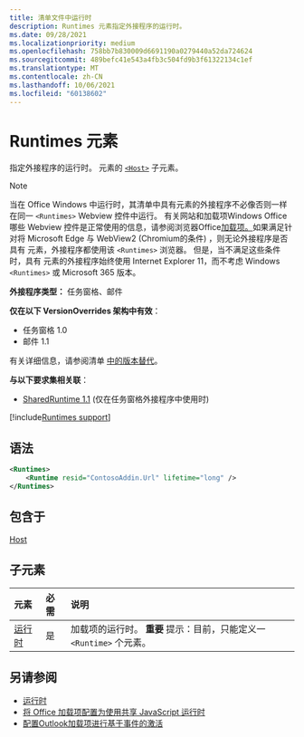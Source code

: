 ```yaml
---
title: 清单文件中运行时
description: Runtimes 元素指定外接程序的运行时。
ms.date: 09/28/2021
ms.localizationpriority: medium
ms.openlocfilehash: 758bb7b830009d6691190a0279440a52da724624
ms.sourcegitcommit: 489befc41e543a4fb3c504fd9b3f61322134c1ef
ms.translationtype: MT
ms.contentlocale: zh-CN
ms.lasthandoff: 10/06/2021
ms.locfileid: "60138602"
---
```

# <a name="runtimes-element"></a>Runtimes 元素

指定外接程序的运行时。 元素的 [`<Host>`](host.md) 子元素。

> [!NOTE]
> 当在 Office Windows 中运行时，其清单中具有元素的外接程序不必像否则一样在同一 `<Runtimes>` Webview 控件中运行。 有关网站和加载项Windows Office哪些 Webview 控件是正常使用的信息，请参阅浏览器Office[加载项。](../../concepts/browsers-used-by-office-web-add-ins.md)如果满足针对将 Microsoft Edge 与 WebView2 (Chromium的条件) ，则无论外接程序是否具有 元素，外接程序都使用该 `<Runtimes>` 浏览器。 但是，当不满足这些条件时，具有 元素的外接程序始终使用 Internet Explorer 11，而不考虑 Windows `<Runtimes>` 或 Microsoft 365 版本。

**外接程序类型：** 任务窗格、邮件

**仅在以下 VersionOverrides 架构中有效**：

 - 任务窗格 1.0
 - 邮件 1.1

有关详细信息，请参阅清单 [中的版本替代](../../develop/add-in-manifests.md#version-overrides-in-the-manifest)。

**与以下要求集相关联**：

- [SharedRuntime 1.1](../requirement-sets/shared-runtime-requirement-sets.md) (仅在任务窗格外接程序中使用时) 

[!include[Runtimes support](../../includes/runtimes-note.md)]

## <a name="syntax"></a>语法

```XML
<Runtimes>
    <Runtime resid="ContosoAddin.Url" lifetime="long" />
</Runtimes>
```

## <a name="contained-in"></a>包含于

[Host](host.md)

## <a name="child-elements"></a>子元素

|  元素 |  必需  |  说明  |
|:-----|:-----|:-----|
| [运行时](runtime.md) | 是 |  加载项的运行时。 **重要** 提示：目前，只能定义一 `<Runtime>` 个元素。 |

## <a name="see-also"></a>另请参阅

- [运行时](runtime.md)
- [将 Office 加载项配置为使用共享 JavaScript 运行时](../../develop/configure-your-add-in-to-use-a-shared-runtime.md)
- [配置Outlook加载项进行基于事件的激活](../../outlook/autolaunch.md)
